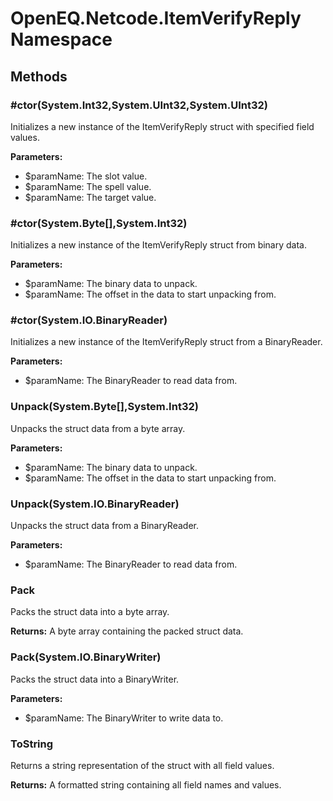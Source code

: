 ﻿# OpenEQ.Netcode.ItemVerifyReply Namespace

## Methods

### #ctor(System.Int32,System.UInt32,System.UInt32)

Initializes a new instance of the ItemVerifyReply struct with specified field values.

**Parameters:**

- $paramName: The slot value.
- $paramName: The spell value.
- $paramName: The target value.

### #ctor(System.Byte[],System.Int32)

Initializes a new instance of the ItemVerifyReply struct from binary data.

**Parameters:**

- $paramName: The binary data to unpack.
- $paramName: The offset in the data to start unpacking from.

### #ctor(System.IO.BinaryReader)

Initializes a new instance of the ItemVerifyReply struct from a BinaryReader.

**Parameters:**

- $paramName: The BinaryReader to read data from.

### Unpack(System.Byte[],System.Int32)

Unpacks the struct data from a byte array.

**Parameters:**

- $paramName: The binary data to unpack.
- $paramName: The offset in the data to start unpacking from.

### Unpack(System.IO.BinaryReader)

Unpacks the struct data from a BinaryReader.

**Parameters:**

- $paramName: The BinaryReader to read data from.

### Pack

Packs the struct data into a byte array.

**Returns:** A byte array containing the packed struct data.

### Pack(System.IO.BinaryWriter)

Packs the struct data into a BinaryWriter.

**Parameters:**

- $paramName: The BinaryWriter to write data to.

### ToString

Returns a string representation of the struct with all field values.

**Returns:** A formatted string containing all field names and values.


